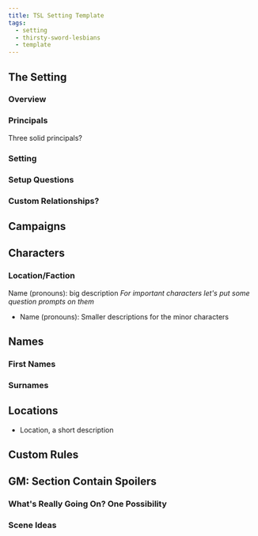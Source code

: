 ```yaml
---
title: TSL Setting Template
tags:
  - setting
  - thirsty-sword-lesbians
  - template
---
```


## The Setting

### Overview

### Principals
Three solid principals?

### Setting

### Setup Questions

### Custom Relationships?

## Campaigns

## Characters

### Location/Faction
Name (pronouns): big description
  _For important characters let's put some question prompts on them_

- Name (pronouns): Smaller descriptions for the minor characters

## Names

### First Names

### Surnames

## Locations
- Location, a short description

## Custom Rules

## GM: Section Contain Spoilers

### What's Really Going On? One Possibility

### Scene Ideas
